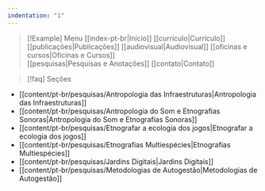 ```yaml
---
indentation: "1"
---
```

> [!Example] Menu
> [[index-pt-br|Início]] [[currículo|Currículo]]  [[publicações|Publicações]] [[audiovisual|Audiovisual]] [[oficinas e cursos|Oficinas e Cursos]]  
> [[pesquisas|Pesquisas e Anotações]] [[contato|Contato]]




>[!faq] Seções

* [[content/pt-br/pesquisas/Antropologia das Infraestruturas|Antropologia das Infraestruturas]] 
* [[content/pt-br/pesquisas/Antropologia do Som e Etnografias Sonoras|Antropologia do Som e Etnografias Sonoras]] 
* [[content/pt-br/pesquisas/Etnografar a ecologia dos jogos|Etnografar a ecologia dos jogos]] 
* [[content/pt-br/pesquisas/Etnografias Multiespécies|Etnografias Multiespécies]]
* [[content/pt-br/pesquisas/Jardins Digitais|Jardins Digitais]]
* [[content/pt-br/pesquisas/Metodologias de Autogestão|Metodologias de Autogestão]]



